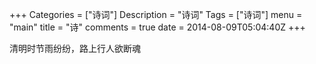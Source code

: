 +++
Categories = ["诗词"]
Description = "诗词"
Tags = ["诗词"]
menu = "main"
title = "诗"
comments = true
date = 2014-08-09T05:04:40Z
+++

清明时节雨纷纷，路上行人欲断魂